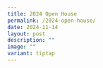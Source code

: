 ```yaml
---
title: 2024 Open House
permalink: /2024-open-house/
date: 2024-11-14
layout: post
description: ""
image: ""
variant: tiptap
---
```

